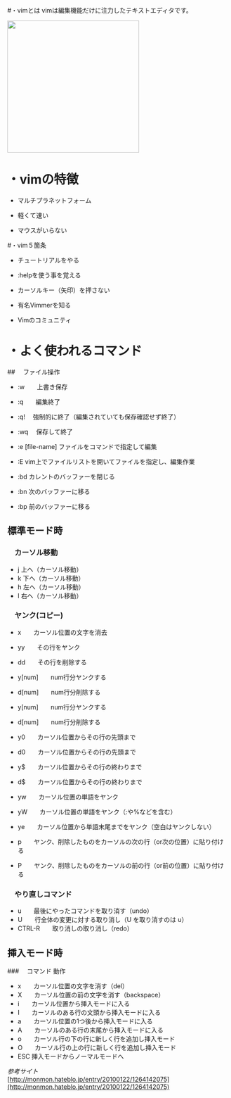 #・vimとは
vimは編集機能だけに注力したテキストエディタです。

<img src="http://www.kaoriya.net/blog/2013/12/06/vimlogo-564x564.png" width="300">

# ・vimの特徴
- マルチプラネットフォーム
 
- 軽くて速い
 
- マウスがいらない
 
#・vim５箇条
- チュートリアルをやる
 
- :helpを使う事を覚える

- カーソルキー（矢印）を押さない
 
- 有名Vimmerを知る
 
- Vimのコミュニティ
 

# ・よく使われるコマンド
##　 ファイル操作
- :w　　上書き保存
- :q　　編集終了
- :q! 　強制的に終了（編集されていても保存確認せず終了）
- :wq 　保存して終了

- :e [file-name]   ファイルをコマンドで指定して編集
- :E    vim上でファイルリストを開いてファイルを指定し、編集作業
- :bd   カレントのバッファーを閉じる
- :bn   次のバッファーに移る
- :bp   前のバッファーに移る
 
##    標準モード時
### 　カーソル移動  
- j   上へ（カーソル移動）
- k   下へ（カーソル移動）
- h   左へ（カーソル移動）
- l   右へ（カーソル移動）

### 　ヤンク(コピー)
- x　　カーソル位置の文字を消去
- yy　　その行をヤンク
- dd　　その行を削除する
- y[num]　　num行分ヤンクする
- d[num]　　num行分削除する
- y[num]　　num行分ヤンクする
- d[num]　　num行分削除する
- y0　　カーソル位置からその行の先頭まで
- d0　　カーソル位置からその行の先頭まで
- y$　　カーソル位置からその行の終わりまで
- d$　　カーソル位置からその行の終わりまで
- yw　　カーソル位置の単語をヤンク
- yW　　カーソル位置の単語をヤンク（:や%などを含む）
- ye　　カーソル位置から単語末尾までをヤンク（空白はヤンクしない）

- p　　ヤンク、削除したものをカーソルの次の行（or次の位置）に貼り付ける
- P　　ヤンク、削除したものをカーソルの前の行（or前の位置）に貼り付ける
 
### 　やり直しコマンド
- u　　最後にやったコマンドを取り消す（undo）
- U　　行全体の変更に対する取り消し（U を取り消すのは u）
- CTRL-R　　取り消しの取り消し（redo）

##    挿入モード時
###　 コマンド	動作
- x　　カーソル位置の文字を消す（del）
- X　　カーソル位置の前の文字を消す（backspace）
- i　　カーソル位置から挿入モードに入る
- I　　カーソルのある行の文頭から挿入モードに入る
- a　　カーソル位置の1つ後から挿入モードに入る
- A　　カーソルのある行の末尾から挿入モードに入る
- o　　カーソル行の下の行に新しく行を追加し挿入モード
- O　　カーソル行の上の行に新しく行を追加し挿入モード
- ESC	挿入モードからノーマルモードへ

*参考サイト*<br>[http://monmon.hateblo.jp/entry/20100122/1264142075](http://monmon.hateblo.jp/entry/20100122/1264142075)
